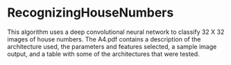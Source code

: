 # RecognizingHouseNumbers
This algorithm uses a deep convolutional neural network to classify 32 X 32 images of house numbers. The A4.pdf contains a description of the architecture used, the parameters and features selected, a sample image output, and a table with some of the architectures that were tested. 
